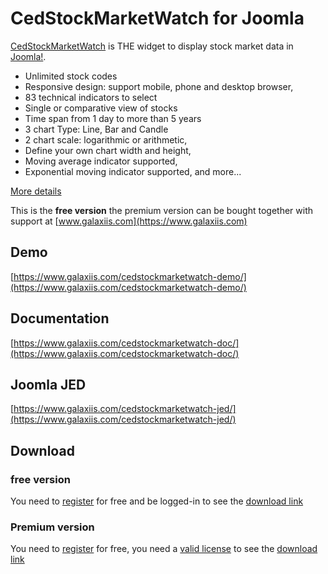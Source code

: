 # CedStockMarketWatch for Joomla

[CedStockMarketWatch](https://www.galaxiis.com/cedstockmarketwatch-showcase/) is THE widget to display stock market data in [Joomla!](https://www.joomla.org).

* Unlimited stock codes
* Responsive design: support mobile, phone and desktop browser,
* 83 technical indicators to select
* Single or comparative view of stocks
* Time span from 1 day to more than 5 years
* 3 chart Type: Line, Bar and Candle
* 2 chart scale: logarithmic or arithmetic,
* Define your own chart width and height,
* Moving average indicator supported,
* Exponential moving indicator supported,
and more...

[More details](https://www.galaxiis.com/cedstockmarketwatch-showcase/) 

This is the **free version** the premium version can be bought together with support at [www.galaxiis.com](https://www.galaxiis.com)

## Demo
[https://www.galaxiis.com/cedstockmarketwatch-demo/](https://www.galaxiis.com/cedstockmarketwatch-demo/)

## Documentation
[https://www.galaxiis.com/cedstockmarketwatch-doc/](https://www.galaxiis.com/cedstockmarketwatch-doc/)

## Joomla JED
[https://www.galaxiis.com/cedstockmarketwatch-jed/](https://www.galaxiis.com/cedstockmarketwatch-jed/)

## Download
### free version
You need to [register](https://www.galaxiis.com/index.php/member-access?view=registration) for free and be logged-in to see the [download link](https://www.galaxiis.com/cedstockmarketwatch-download/)  

### Premium version
You need to [register](https://www.galaxiis.com/index.php/member-access?view=registration) for free, you need a [valid license](https://www.galaxiis.com/cedstockmarketwatch-subscribe/) to see the [download link](https://www.galaxiis.com/cedstockmarketwatch-download-club/)